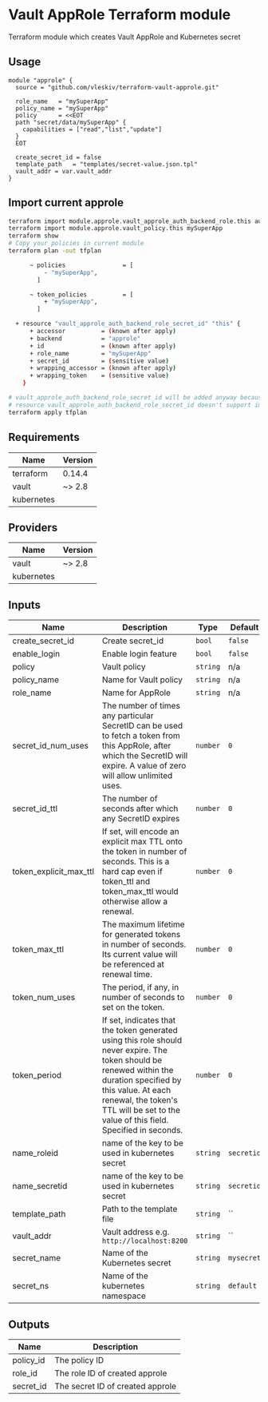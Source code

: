 # Vault AppRole Terraform module

Terraform module which creates Vault AppRole and Kubernetes secret

## Usage

```hcl
module "approle" {
  source = "github.com/vleskiv/terraform-vault-approle.git"

  role_name   = "mySuperApp"
  policy_name = "mySuperApp"
  policy      = <<EOT
  path "secret/data/mySuperApp" {
    capabilities = ["read","list","update"]
  }
  EOT

  create_secret_id = false
  template_path   = "templates/secret-value.json.tpl"
  vault_addr = var.vault_addr
}
```

## Import current approle

```sh
terraform import module.approle.vault_approle_auth_backend_role.this auth/approle/role/mySuperApp
terraform import module.approle.vault_policy.this mySuperApp
terraform show
# Copy your policies in current module
terraform plan -out tfplan

      ~ policies                = [
          - "mySuperApp",
        ]

      ~ token_policies          = [
          + "mySuperApp",
        ]

  + resource "vault_approle_auth_backend_role_secret_id" "this" {
      + accessor          = (known after apply)
      + backend           = "approle"
      + id                = (known after apply)
      + role_name         = "mySuperApp"
      + secret_id         = (sensitive value)
      + wrapping_accessor = (known after apply)
      + wrapping_token    = (sensitive value)
    }

# vault_approle_auth_backend_role_secret_id will be added anyway because
# resource vault_approle_auth_backend_role_secret_id doesn't support import
terraform apply tfplan
```

## Requirements

| Name | Version |
|------|---------|
| terraform | 0.14.4 |
| vault | ~> 2.8 |
| kubernetes |   |

## Providers

| Name | Version |
|------|---------|
| vault | ~> 2.8 |
| kubernetes |   |

## Inputs

| Name | Description | Type | Default | Required |
|------|-------------|------|---------|:--------:|
| create\_secret\_id | Create secret\_id | `bool` | `false` | no |
| enable\_login | Enable login feature | `bool` | `false` | no |
| policy | Vault policy | `string` | n/a | yes |
| policy\_name | Name for Vault policy | `string` | n/a | yes |
| role\_name | Name for AppRole | `string` | n/a | yes |
| secret\_id\_num\_uses | The number of times any particular SecretID can be used to fetch a token from this AppRole, after which the SecretID will expire. A value of zero will allow unlimited uses. | `number` | `0` | no |
| secret\_id\_ttl | The number of seconds after which any SecretID expires | `number` | `0` | no |
| token\_explicit\_max\_ttl | If set, will encode an explicit max TTL onto the token in number of seconds. This is a hard cap even if token\_ttl and token\_max\_ttl would otherwise allow a renewal. | `number` | `0` | no |
| token\_max\_ttl | The maximum lifetime for generated tokens in number of seconds. Its current value will be referenced at renewal time. | `number` | `0` | no |
| token\_num\_uses | The period, if any, in number of seconds to set on the token. | `number` | `0` | no |
| token\_period | If set, indicates that the token generated using this role should never expire. The token should be renewed within the duration specified by this value. At each renewal, the token's TTL will be set to the value of this field. Specified in seconds. | `number` | `0` | no |
| name\_roleid | name of the key to be used in kubernetes secret | `string` | `secretid` | no |
| name\_secretid | name of the key to be used in kubernetes secret | `string` | `secretid` | no |
| template\_path | Path to the template file | `string` | `` | yes |
| vault\_addr | Vault address e.g. `http://localhost:8200` | `string` | `` | yes |
| secret\_name | Name of the Kubernetes secret | `string` | `mysecret` | no |
| secret\_ns | Name of the kubernetes namespace | `string` | `default` | no |


## Outputs

| Name | Description |
|------|-------------|
| policy\_id | The policy ID |
| role\_id | The role ID of created approle |
| secret\_id | The secret ID of created approle |
